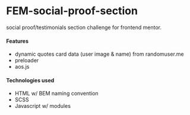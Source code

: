 # FEM-social-proof-section
social proof/testimonials section challenge for frontend mentor.

#### Features
- dynamic quotes card data (user image & name) from randomuser.me
- preloader
- aos.js

#### Technologies used
- HTML w/ BEM naming convention
- SCSS
- Javascript w/ modules
